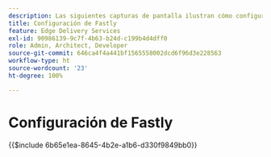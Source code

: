 ```yaml
---
description: Las siguientes capturas de pantalla ilustran cómo configurar Fastly para entregar contenido. La configuración esencial está marcada con un círculo rojo.
title: Configuración de Fastly
feature: Edge Delivery Services
exl-id: 90986139-9c7f-4b63-b24d-c199b4d4dff0
role: Admin, Architect, Developer
source-git-commit: 646ca4f4a441bf1565558002dcd6f96d3e228563
workflow-type: ht
source-wordcount: '23'
ht-degree: 100%

---
```


# Configuración de Fastly

{{$include 6b65e1ea-8645-4b2e-a1b6-d330f9849bb0}}
